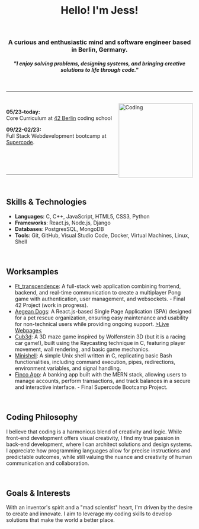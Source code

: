 <h1 align="center">Hello! I'm Jess!</h1>
<br>
<h3 align="center">A curious and enthusiastic mind and software engineer based in Berlin, Germany.</h3>
<h4 align="center"><i>"I enjoy solving problems, designing systems, and bringing creative solutions to life through code."</i></h4>

<br>
<hr>
<br>

<img align="right" alt="Coding" height="200" src="https://gifdb.com/images/high/cowboy-bebop-edward-balancing-fqfdbpndc783uduo.gif">

<p><b>05/23-today:</b><br> Core Curriculum at <a href="https://42berlin.de/" rel="noreferrer">42 Berlin</a> coding school</p>
<p><b>09/22-02/23:</b><br> Full Stack Webdevelopment bootcamp at <a href="https://www.super-code.de/" rel="noreferrer">Supercode</a>.</p>

<br>
<br>
<br>
<hr>
<br>

## Skills & Technologies

- **Languages**: C, C++, JavaScript, HTML5, CSS3, Python
- **Frameworks**: React.js, Node.js, Django
- **Databases**: PostgresSQL, MongoDB
- **Tools**: Git, GitHub, Visual Studio Code, Docker, Virtual Machines, Linux, Shell

<br>

## Worksamples

- [Ft_transcendence](https://github.com/yubi42/42-ft_transcendence): A full-stack web application combining frontend, backend, and real-time communication to create a multiplayer Pong game with authentication, user management, and websockets. - Final 42 Project (work in progress).
- [Aegean Dogs](https://github.com/yubi42/website-aegean_dogs): A React.js-based Single Page Application (SPA) designed for a pet rescue organization, ensuring easy maintenance and usability for non-technical users while providing ongoing support. [>Live Webpage<](https://www.aegean-dogs.de/)
- [Cub3d](https://github.com/yubi42/42-minishell): A 3D maze game inspired by Wolfenstein 3D (but it is a racing car game!), built using the Raycasting technique in C, featuring player movement, wall rendering, and basic game mechanics.
- [Minishell](https://github.com/yubi42/42-minishell): A simple Unix shell written in C, replicating basic Bash functionalities, including command execution, pipes, redirections, environment variables, and signal handling.
- [Finco App](https://github.com/yubi42/42-minishell): A banking app built with the MERN stack, allowing users to manage accounts, perform transactions, and track balances in a secure and interactive interface. - Final Supercode Bootcamp Project.

<br>

## Coding Philosophy

I believe that coding is a harmonious blend of creativity and logic. While front-end development offers visual creativity, I find my true passion in back-end development, where I can architect solutions and design systems. I appreciate how programming languages allow for precise instructions and predictable outcomes, while still valuing the nuance and creativity of human communication and collaboration.

<br>

## Goals & Interests

With an inventor's spirit and a "mad scientist" heart, I'm driven by the desire to create and innovate. I aim to leverage my coding skills to develop solutions that make the world a better place.
